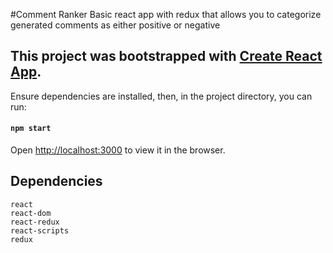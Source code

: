 #Comment Ranker
Basic react app with redux that allows you to categorize generated comments as either positive or negative

This project was bootstrapped with [Create React App](https://github.com/facebookincubator/create-react-app).
--

Ensure dependencies are installed, then, in the project directory, you can run:

#### `npm start`

Open [http://localhost:3000](http://localhost:3000) to view it in the browser.

## Dependencies
    react
    react-dom
    react-redux
    react-scripts
    redux


